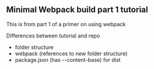 ## Minimal Webpack build part 1 tutorial

This is from part 1 of a primer on using webpack

Differences between tutorial and repo

- folder structure
- webpack (references to new folder structure)
- package.json (has --content-base) for dist